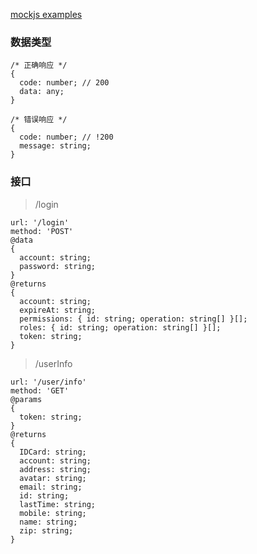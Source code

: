[mockjs examples](http://mockjs.com/examples.html)

### 数据类型
```
/* 正确响应 */
{
  code: number; // 200
  data: any;
}

/* 错误响应 */
{
  code: number; // !200
  message: string;
}

```

### 接口
> /login
```
url: '/login'
method: 'POST'
@data
{
  account: string;
  password: string;
}
@returns
{
  account: string;
  expireAt: string;
  permissions: { id: string; operation: string[] }[];
  roles: { id: string; operation: string[] }[];
  token: string;
}
```
> /userInfo
```
url: '/user/info'
method: 'GET'
@params
{
  token: string;
}
@returns
{
  IDCard: string;
  account: string;
  address: string;
  avatar: string;
  email: string;
  id: string;
  lastTime: string;
  mobile: string;
  name: string;
  zip: string;
}
```